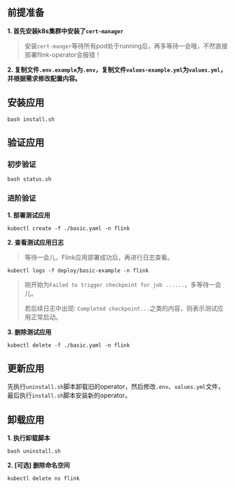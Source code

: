 前提准备
---

**1. 首先安装k8s集群中安装了`cert-manager`**

> 安装`cert-manger`等待所有pod处于running后，再多等待一会哦，不然直接部署flink-operator会报错！

**2. 复制文件`.env.example`为`.env`，复制文件`values-example.yml`为`values.yml`，并根据需求修改配置内容。**

安装应用
---

```shell
bash install.sh
```

验证应用
---

### 初步验证

```shell
bash status.sh
```

### 进阶验证

**1. 部署测试应用**
```shell
kubectl create -f ./basic.yaml -n flink
```

**2. 查看测试应用日志**

> 等待一会儿，Flink应用部署成功后，再进行日志查看。

```shell
kubectl logs -f deploy/basic-example -n flink
```
> 刚开始为`Failed to trigger checkpoint for job ......`，多等待一会儿。
> 
> 若后续日志中出现: `Completed checkpoint...`之类的内容，则表示测试应用正常启动。

**3. 删除测试应用**
```shell
kubectl delete -f ./basic.yaml -n flink
```

更新应用
---

先执行`uninstall.sh`脚本卸载旧的operator，然后修改`.env`、`values.yml`文件，最后执行`install.sh`脚本安装新的operator。

卸载应用
---

**1. 执行卸载脚本**

```shell
bash uninstall.sh
```

**2. [可选] 删除命名空间**

```shell
kubectl delete ns flink
```
